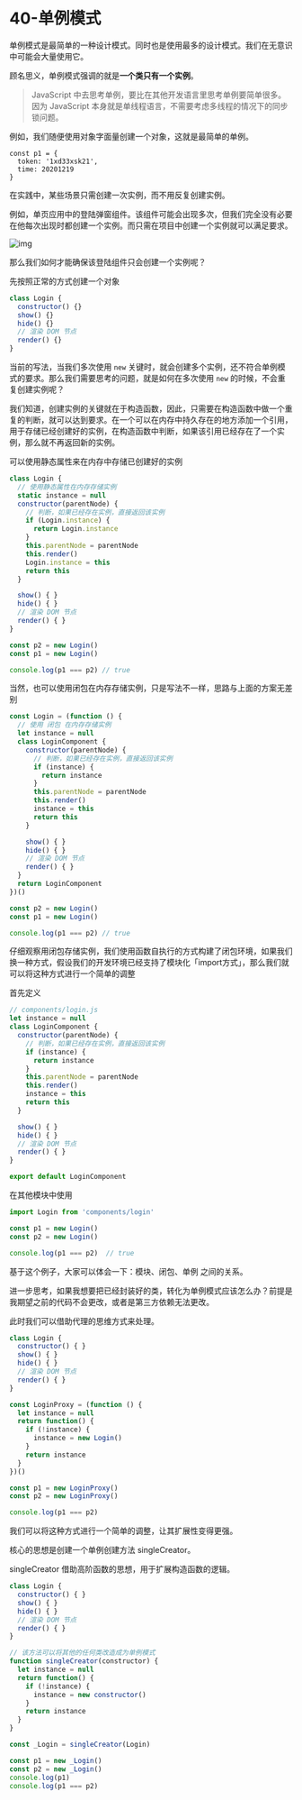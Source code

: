 

# 40-单例模式

单例模式是最简单的一种设计模式。同时也是使用最多的设计模式。我们在无意识中可能会大量使用它。

顾名思义，单例模式强调的就是**一个类只有一个实例**。

> JavaScript 中去思考单例，要比在其他开发语言里思考单例要简单很多。因为 JavaScript 本身就是单线程语言，不需要考虑多线程的情况下的同步锁问题。

例如，我们随便使用对象字面量创建一个对象，这就是最简单的单例。

```
const p1 = {
  token: '1xd33xsk21',
  time: 20201219
}
```

在实践中，某些场景只需创建一次实例，而不用反复创建实例。

例如，单页应用中的登陆弹窗组件。该组件可能会出现多次，但我们完全没有必要在他每次出现时都创建一个实例。而只需在项目中创建一个实例就可以满足要求。

![img](./assets/1-20240301114459185.png)

那么我们如何才能确保该登陆组件只会创建一个实例呢？

先按照正常的方式创建一个对象

```javascript
class Login {
  constructor() {}
  show() {}
  hide() {}
  // 渲染 DOM 节点
  render() {}
}
```

当前的写法，当我们多次使用 `new` 关键时，就会创建多个实例，还不符合单例模式的要求。那么我们需要思考的问题，就是如何在多次使用 `new` 的时候，不会重复创建实例呢？

我们知道，创建实例的关键就在于构造函数，因此，只需要在构造函数中做一个重复的判断，就可以达到要求。在一个可以在内存中持久存在的地方添加一个引用，用于存储已经创建好的实例，在构造函数中判断，如果该引用已经存在了一个实例，那么就不再返回新的实例。

可以使用静态属性来在内存中存储已创建好的实例

```javascript
class Login {
  // 使用静态属性在内存存储实例
  static instance = null
  constructor(parentNode) {
    // 判断，如果已经存在实例，直接返回该实例
    if (Login.instance) {
      return Login.instance
    }
    this.parentNode = parentNode
    this.render()
    Login.instance = this
    return this
  }

  show() { }
  hide() { }
  // 渲染 DOM 节点
  render() { }
}

const p2 = new Login()
const p1 = new Login()

console.log(p1 === p2) // true
```

当然，也可以使用闭包在内存存储实例，只是写法不一样，思路与上面的方案无差别

```javascript
const Login = (function () {
  // 使用 闭包 在内存存储实例
  let instance = null
  class LoginComponent {
    constructor(parentNode) {
      // 判断，如果已经存在实例，直接返回该实例
      if (instance) {
        return instance
      }
      this.parentNode = parentNode
      this.render()
      instance = this
      return this
    }

    show() { }
    hide() { }
    // 渲染 DOM 节点
    render() { }
  }
  return LoginComponent
})()

const p2 = new Login()
const p1 = new Login()

console.log(p1 === p2) // true
```

仔细观察用闭包存储实例，我们使用函数自执行的方式构建了闭包环境，如果我们换一种方式，假设我们的开发环境已经支持了模块化「import方式」，那么我们就可以将这种方式进行一个简单的调整

首先定义

```javascript
// components/login.js
let instance = null
class LoginComponent {
  constructor(parentNode) {
    // 判断，如果已经存在实例，直接返回该实例
    if (instance) {
      return instance
    }
    this.parentNode = parentNode
    this.render()
    instance = this
    return this
  }

  show() { }
  hide() { }
  // 渲染 DOM 节点
  render() { }
}

export default LoginComponent
```

在其他模块中使用

```javascript
import Login from 'components/login'

const p1 = new Login()
const p2 = new Login()

console.log(p1 === p2)  // true
```

基于这个例子，大家可以体会一下：模块、闭包、单例 之间的关系。

进一步思考，如果我想要把已经封装好的类，转化为单例模式应该怎么办？前提是我期望之前的代码不会更改，或者是第三方依赖无法更改。

此时我们可以借助代理的思维方式来处理。

```javascript
class Login {
  constructor() { }
  show() { }
  hide() { }
  // 渲染 DOM 节点
  render() { }
}

const LoginProxy = (function () {
  let instance = null
  return function() {
    if (!instance) {
      instance = new Login()
    }
    return instance
  }
})()

const p1 = new LoginProxy()
const p2 = new LoginProxy()

console.log(p1 === p2)
```

我们可以将这种方式进行一个简单的调整，让其扩展性变得更强。

核心的思想是创建一个单例创建方法 singleCreator。

singleCreator 借助高阶函数的思想，用于扩展构造函数的逻辑。

```javascript
class Login {
  constructor() { }
  show() { }
  hide() { }
  // 渲染 DOM 节点
  render() { }
}

// 该方法可以将其他的任何类改造成为单例模式
function singleCreator(constructor) {
  let instance = null
  return function() {
    if (!instance) {
      instance = new constructor()
    }
    return instance
  }
}

const _Login = singleCreator(Login)

const p1 = new _Login()
const p2 = new _Login()
console.log(p1)
console.log(p1 === p2)
```